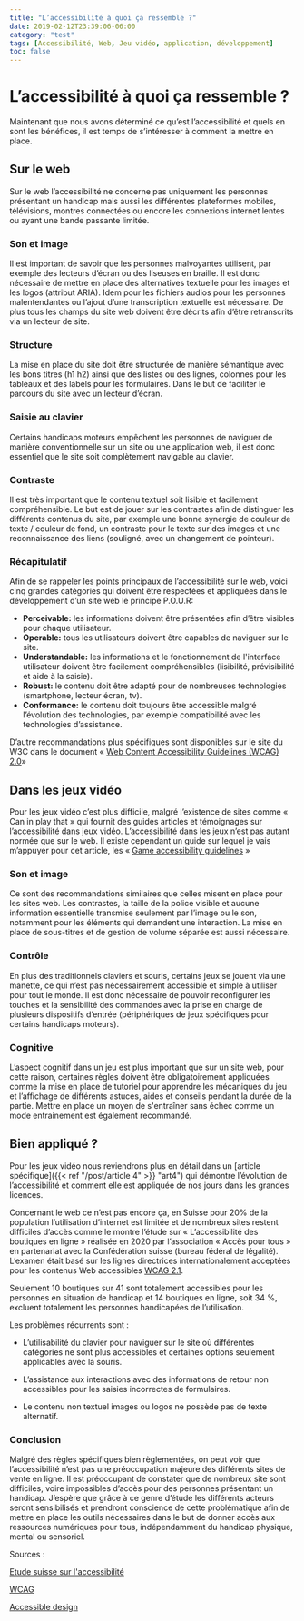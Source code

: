```yaml
---
title: "L’accessibilité à quoi ça ressemble ?"
date: 2019-02-12T23:39:06-06:00
category: "test"
tags: [Accessibilité, Web, Jeu vidéo, application, développement]
toc: false
---
```


# L’accessibilité à quoi ça ressemble ?
Maintenant que nous avons déterminé ce qu’est l’accessibilité et quels en sont les bénéfices, il est temps de s’intéresser à comment la mettre en place.

## Sur le web
Sur le web l’accessibilité ne concerne pas uniquement les personnes présentant un handicap mais aussi les différentes plateformes mobiles, télévisions, montres connectées ou encore les connexions internet lentes ou ayant une bande passante limitée.


### Son et image
Il est important de savoir que les personnes malvoyantes utilisent, par exemple des lecteurs d’écran ou des liseuses en braille. Il est donc nécessaire de mettre en place des alternatives textuelle pour les images et les logos (attribut ARIA). Idem pour les fichiers audios pour les personnes malentendantes ou l’ajout d’une transcription textuelle est nécessaire. De plus tous les champs du site web doivent être décrits afin d’être retranscrits via un lecteur de site.

### Structure
La mise en place du site doit être structurée de manière sémantique avec les bons titres (h1 h2) ainsi que des listes ou des lignes, colonnes pour les tableaux et des labels pour les formulaires. Dans le but de faciliter le parcours du site avec un lecteur d’écran.

### Saisie au clavier
Certains handicaps moteurs empêchent les personnes de naviguer de manière conventionnelle sur un site ou une application web, il est donc essentiel que le site soit complètement navigable au clavier.

### Contraste
Il est très important que le contenu textuel soit lisible et facilement compréhensible. Le but est de jouer sur les contrastes afin de distinguer les différents contenus du site, par exemple une bonne synergie de couleur de texte / couleur de fond, un contraste pour le texte sur des images et une reconnaissance des liens (souligné, avec un changement de pointeur).

### Récapitulatif
Afin de se rappeler les points principaux de l’accessibilité sur le web, voici cinq grandes catégories qui doivent être respectées et appliquées dans le développement d’un site web le principe P.O.U.R:

* **Perceivable:** les informations doivent être présentées afin d’être visibles pour chaque utilisateur.
* **Operable:** tous les utilisateurs doivent être capables de naviguer sur le site.
* **Understandable:** les informations et le fonctionnement de l'interface utilisateur doivent être facilement compréhensibles (lisibilité, prévisibilité et aide à la saisie).
* **Robust:** le contenu doit être adapté pour de nombreuses technologies (smartphone, lecteur écran, tv).
* **Conformance:** le contenu doit toujours être accessible malgré l’évolution des technologies, par exemple compatibilité avec les technologies d’assistance.

D’autre recommandations plus spécifiques sont disponibles sur le site du W3C dans le document « [Web Content Accessibility Guidelines (WCAG) 2.0](https://www.w3.org/TR/WCAG20/)»


## Dans les jeux vidéo
Pour les jeux vidéo c’est plus difficile, malgré l’existence de sites comme « Can in play that » qui fournit des guides articles et témoignages sur l’accessibilité dans jeux vidéo. L’accessibilité dans les jeux n’est pas autant normée que sur le web. Il existe cependant un guide sur lequel je vais m’appuyer pour cet article, les « [Game accessibility guidelines](https://gameaccessibilityguidelines.com/) »

### Son et image
Ce sont des recommandations similaires que celles misent en place pour les sites web. Les contrastes, la taille de la police visible et aucune information essentielle transmise seulement par l’image ou le son, notamment pour les éléments qui demandent une interaction. La mise en place de sous-titres et de gestion de volume séparée est aussi nécessaire.

### Contrôle
En plus des traditionnels claviers et souris, certains jeux se jouent via une manette, ce qui n’est pas nécessairement accessible et simple à utiliser pour tout le monde. Il est donc nécessaire de pouvoir reconfigurer les touches et la sensibilité des commandes avec la prise en charge de plusieurs dispositifs d’entrée (périphériques de jeux spécifiques pour certains handicaps moteurs).

### Cognitive
L’aspect cognitif dans un jeu est plus important que sur un site web, pour cette raison, certaines règles doivent être obligatoirement appliquées comme la mise en place de tutoriel pour apprendre les mécaniques du jeu et l’affichage de différents astuces, aides et conseils pendant la durée de la partie. Mettre en place un moyen de s'entraîner sans échec comme un mode entrainement est également recommandé.

## Bien appliqué ?
Pour les jeux vidéo nous reviendrons plus en détail dans un [article spécifique]({{< ref "/post/article 4" >}} "art4") qui démontre l’évolution de l’accessibilité et comment elle est appliquée de nos jours dans les grandes licences.

Concernant le web ce n’est pas encore ça, en Suisse pour 20% de la population l’utilisation d’internet est limitée et de nombreux sites restent difficiles d’accès comme le montre l’étude sur « L’accessibilité des boutiques en ligne » réalisée en 2020 par l’association « Accès pour tous » en partenariat avec la Confédération suisse (bureau fédéral de légalité). L’examen était basé sur les lignes directrices internationalement acceptées pour les contenus Web accessibles [WCAG 2.1](https://www.w3.org/TR/WCAG21/).

Seulement 10 boutiques sur 41 sont totalement accessibles pour les personnes en situation de handicap et 14 boutiques en ligne, soit 34 %, excluent totalement les personnes handicapées de l’utilisation. 

Les problèmes récurrents sont :

* L’utilisabilité du clavier pour naviguer sur le site où différentes catégories ne sont plus accessibles et certaines options seulement applicables avec la souris.
 
* L’assistance aux interactions avec des informations de retour non accessibles pour les saisies incorrectes de formulaires.
 
* Le contenu non textuel images ou logos ne possède pas de texte alternatif.

### Conclusion
Malgré des règles spécifiques bien règlementées, on peut voir que l’accessibilité n’est pas une préoccupation majeure des différents sites de vente en ligne. Il est préoccupant de constater que de nombreux site sont difficiles, voire impossibles d’accès pour des personnes présentant un handicap. J’espère que grâce à ce genre d’étude les différents acteurs seront sensibilisés et prendront conscience de cette problématique afin de mettre en place les outils nécessaires dans le but de donner accès aux ressources numériques pour tous, indépendamment du handicap physique, mental ou sensoriel.



Sources : 

[Etude suisse sur l'accessibilité](https://www.google.com/url?sa=t&rct=j&q=&esrc=s&source=web&cd=&ved=2ahUKEwiZpZvY48j1AhUBhP0HHT3-DV4QFnoECAUQAQ&url=https%3A%2F%2Fwww.access-for-all.ch%2Fimages%2FAccessibilty_Studie%2F2020%2Fzfa-studie-onlinehopping-2020-f-web.pdf&usg=AOvVaw2QqJtrE2W_SQ_o87UEnYgO)

[WCAG](https://www.w3.org/WAI/standards-guidelines/wcag/)

[Accessible design](https://www.nngroup.com/articles/accessible-design-for-users-with-disabilities/)
